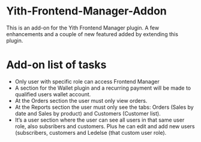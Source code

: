 # Yith-Frontend-Manager-Addon
This is an add-on for  the Yith Frontend Manager plugin. A few enhancements and a couple of new featured added by extending this plugin. 

# Add-on list of tasks

* Only user with specific role can access Frontend Manager
* A section for the Wallet plugin and a recurring payment will be made to qualified users wallet account. 
*  At the Orders section the user must only view orders.
* At the Reports section the user must only see the tabs: Orders (Sales by date and Sales by product) and Customers (Customer list).
* It’s a user section where the user can see all users in that same user role, also subsribers and customers. Plus he can edit and add new users (subscribers, customers and Ledelse (that custom user role).
